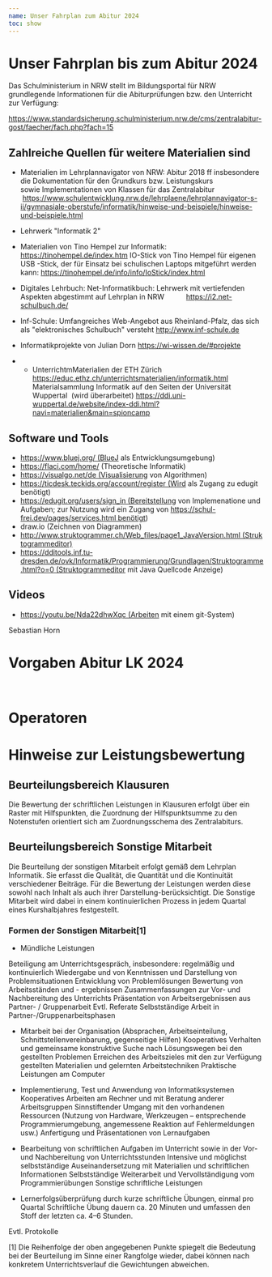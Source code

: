 ```yaml
---
name: Unser Fahrplan zum Abitur 2024
toc: show
---
```


# Unser Fahrplan bis zum Abitur 2024

Das Schulministerium in NRW stellt im Bildungsportal für NRW grundlegende Informationen für die Abiturprüfungen bzw. den Unterricht zur Verfügung:

https://www.standardsicherung.schulministerium.nrw.de/cms/zentralabitur-gost/faecher/fach.php?fach=15

## Zahlreiche Quellen für weitere Materialien sind

* Materialien im Lehrplannavigator von NRW: Abitur 2018 ff
insbesondere die Dokumentation für den Grundkurs bzw. Leistungskurs sowie Implementationen von Klassen für das Zentralabitur
 https://www.schulentwicklung.nrw.de/lehrplaene/lehrplannavigator-s-ii/gymnasiale-oberstufe/informatik/hinweise-und-beispiele/hinweise-und-beispiele.html

* Lehrwerk "Informatik 2"
* Materialien von Tino Hempel zur Informatik:
https://tinohempel.de/index.htm
IO-Stick von Tino Hempel für eigenen USB -Stick, der für Einsatz bei schulischen Laptops mitgeführt werden kann:
https://tinohempel.de/info/info/IoStick/index.html
* Digitales Lehrbuch: Net-Informatikbuch:
Lehrwerk mit vertiefenden Aspekten abgestimmt auf Lehrplan in NRW
        ​  https://i2.net-schulbuch.de/

* Inf-Schule: Umfangreiches Web-Angebot aus Rheinland-Pfalz, das sich als "elektronisches Schulbuch" versteht
http://www.inf-schule.de

* Informatikprojekte von Julian Dorn
https://wi-wissen.de/#projekte
* * UnterrichtmMaterialien der ETH Zürich
https://educ.ethz.ch/unterrichtsmaterialien/informatik.html
Materialsammlung Informatik auf den Seiten der Universität Wuppertal  (wird überarbeitet) 
https://ddi.uni-wuppertal.de/website/index-ddi.html?navi=materialien&main=spioncamp

## Software und Tools

* https://www.bluej.org/ (BlueJ als Entwicklungsumgebung)
* https://flaci.com/home/ (Theoretische Informatik)
* https://visualgo.net/de (Visualisierung von Algorithmen)
* https://ticdesk.teckids.org/account/register (Wird als Zugang zu edugit benötigt)
* https://edugit.org/users/sign_in (Bereitstellung von Implemenatione und Aufgaben; zur Nutzung wird ein Zugang von https://schul-frei.dev/pages/services.html benötigt)
* draw.io (Zeichnen von Diagrammen)
* http://www.struktogrammer.ch/Web_files/page1_JavaVersion.html (Struktogrammeditor)
* https://dditools.inf.tu-dresden.de/ovk/Informatik/Programmierung/Grundlagen/Struktogramme.html?o=0 (Struktogrammeditor mit Java Quellcode Anzeige)
## Videos

* https://youtu.be/Nda22dhwXqc (Arbeiten mit einem git-System)


Sebastian Horn

# Vorgaben Abitur LK 2024



​​​​​​​

# Operatoren





# Hinweise zur Leistungsbewertung



## Beurteilungsbereich Klausuren

Die Bewertung der schriftlichen Leistungen in Klausuren erfolgt über ein Raster mit Hilfspunkten, die Zuordnung der Hilfspunktsumme zu den Notenstufen orientiert sich am Zuordnungsschema des Zentralabiturs.



## Beurteilungsbereich Sonstige Mitarbeit

Die Beurteilung der sonstigen Mitarbeit erfolgt gemäß dem Lehrplan Informatik. Sie erfasst die Qualität, die Quantität und die Kontinuität verschiedener Beiträge. Für die Bewertung der Leistungen werden diese sowohl nach Inhalt als auch ihrer Darstellung-berücksichtigt. Die Sonstige Mitarbeit wird dabei in einem kontinuierlichen Prozess in jedem Quartal eines Kurshalbjahres festgestellt.


### Formen der Sonstigen Mitarbeit[1]

* Mündliche Leistungen

Beteiligung am Unterrichtsgespräch, insbesondere:
regelmäßig und kontinuierlich
Wiedergabe und von Kenntnissen und Darstellung von Problemsituationen
Entwicklung von Problemlösungen
Bewertung von Arbeitsständen und - ergebnissen
Zusammenfassungen zur Vor- und Nachbereitung des Unterrichts
Präsentation von Arbeitsergebnissen aus Partner- / Gruppenarbeit
Evtl. Referate
Selbstständige Arbeit in Partner-/Gruppenarbeitsphasen

* Mitarbeit bei der Organisation (Absprachen, Arbeitseinteilung, Schnittstellenvereinbarung, gegenseitige Hilfen)
Kooperatives Verhalten und gemeinsame konstruktive Suche nach Lösungswegen bei den gestellten Problemen
Erreichen des Arbeitszieles mit den zur Verfügung gestellten Materialien und gelernten Arbeitstechniken
Praktische Leistungen am Computer

* Implementierung, Test und Anwendung von Informatiksystemen
Kooperatives Arbeiten am Rechner und mit Beratung anderer Arbeitsgruppen
Sinnstiftender Umgang mit den vorhandenen Ressourcen (Nutzung von Hardware, Werkzeugen – entsprechende Programmierumgebung, angemessene Reaktion auf Fehlermeldungen usw.)
Anfertigung und Präsentationen von Lernaufgaben

* Bearbeitung von schriftlichen Aufgaben im Unterricht sowie in der Vor- und Nachbereitung von Unterrichtsstunden
Intensive und möglichst selbstständige Auseinandersetzung mit Materialien und schriftlichen Informationen
Selbstständige Weiterarbeit und Vervollständigung vom Programmierübungen
Sonstige schriftliche Leistungen

* Lernerfolgsüberprüfung durch kurze schriftliche Übungen, einmal pro Quartal
Schriftliche Übung dauern ca. 20 Minuten und umfassen den Stoff der letzten ca. 4–6 Stunden.

Evtl. Protokolle

[1] Die Reihenfolge der oben angegebenen Punkte spiegelt die Bedeutung bei der Beurteilung im Sinne einer Rangfolge wieder, dabei können nach konkretem Unterrichtsverlauf die Gewichtungen abweichen.
